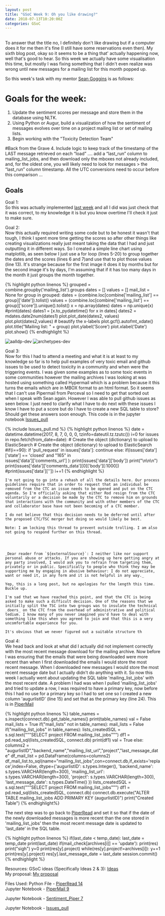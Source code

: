 ```yaml
---
layout: post
title: "GSoC Week 9: Oh you like drawing?"
date: 2018-07-13T10:20:00Z
categories: GSoC
---
```

<br>
To answer that the title no, I definitely don't like drawing but if a computer does it for me then it's fine (I still have some reservations even then). My sixth blog post, okay so it seems to be a thing that' actually happening now, well that's good to hear. So this week we actually have some visualisation this time, but mostly I was fixing something that I didn't even realize was wrong until new messages for a mailing list for this month popped up.

So this week's task with my mentor [Sean Goggins](http://www.seangoggins.net/) is as follows:

# Goals for the week:
1. Update the sentiment scores per message and store them in the database using NLTK.
2. Using Python or Augur, build a visualization of how the sentiment of messages evolves over time on a project mailing list or set of mailing lists.
3. Begin working with the "Toxicity Detection Team"

#Back from the Grave
4. Include logic to keep track of the timestamp of the LAST message retrieved on each “load” …. add a “last_run” column to mailing_list_jobs, and then download only the mboxes not already included, and, for the oldest one, you will likely need to look for messages > the “last_run” column timestamp. All the UTC conversions need to occur before this comparison …


## Goals

Goal 1:<br>
So this was actually implemented [last week]() and all I did was just check that it was correct, to my knowledge it is but you know overtime I'll check it just to make sure.

Goal 2:<br>
Now this actually required writing some code but to be honest it wasn't that tough, I think I spent more time getting the scores so after other things like creating visualizations really just meant taking the data that I had and just outputting it in different ways. So I created a simple line chart using matplotlib, as seen below I just use a for loop (lines 5-20) to group together the dates and the scores (lines 6 and 7)and use that to plot those values (line 13). It's strange because for the first image it does it by months but for the second image it's by days, I'm assuming that if it has too many days in the month it just groups the month together.

{% highlight python linenos %}
grouped = combine.groupby('mailing_list').groups
dates = []
values = []
mail_list = None
for group in grouped:
    dates = (combine.loc[combine['mailing_list'] == group]['date']).tolist()
    values = (combine.loc[combine['mailing_list'] == group]['score']).unique().tolist()
    x = np.array(dates)
    dates = np.unique(x)
    #print(dates)
    dates1 = [x.to_pydatetime() for x in dates]
    dates2 = mdates.date2num(dates1)
    plot.plot_date(dates2, values)
    plot.plot(dates2,values)
    # beautify the x-labels
    plot.gcf().autofmt_xdate()
    plot.title("Mailing list: " + group)
    plot.ylabel('Score')
    plot.xlabel('Date')
    plot.show()
{% endhighlight %}

![aalldp-dev](https://raw.githubusercontent.com/kmn5409/keanu-nichols/master/_includes/mailing_list0.png)
![archetypes-dev](https://raw.githubusercontent.com/kmn5409/keanu-nichols/master/_includes/mailing_list1.png)


Goal 3:<br>
Now for this I had to attend a meeting and what it is at least to my knowledge so far is to help pull examples of very toxic email and github issues to be used to detect toxicity in a community and when were the triggering events. I was given some examples as to some toxic events in some communities however the mailing archives I was looking at was hosted using something called Hypermail which is a problem because it this turns the emails which are in MBOX format to an html format. So it seems that I can't use Pipermail from Perceval so I need to get that sorted out when I speak with Sean again. However I was able to pull github issues as seen below. I just need to clarify what I have to do next with these issues I know I have to put a score but do I have to create a new SQL table to store? Should get these answers soon enough. This code is in the jupyter notebook [Issues_pull](https://github.com/kmn5409/GSoC_CHAOSS/blob/master/Augur/Perceval/Issues_pull.ipynb)



{% include Issues_pull.md %}
{% highlight python linenos %}
date = datetime.datetime(2017, 8, 7, 0, 0, 0,
                                     tzinfo=dateutil.tz.tzutc())
i=0
for issues in repo.fetch(from_date=date):
    # Create the object (dictionary) to upload to ElasticSearch
    # Create the object (dictionary) to upload to ElasticSearch
    #if(i==90):
    if 'pull_request' in issues['data']:
        continue
    else:
        if(issues['data']['state'] == 'closed' and "165" in \
           issues['data']['comments_url'] ): 
            print(issues['data']['body'])
            print("\n\n\n")
            print(issues['data']['comments_data'][0]['body'][:1000])
    #print(issues['data'][''])
    i+=1
{% endhighlight %}

    I'm not going to go into a rehash of all the details here. Our process guidelines require that in order to request that an individual be removed from the CTC an issue needs to be opened and put on the CTC agenda. So I'm officially asking that either Rod resign from the CTC voluntarily or a decision be made by the CTC to remove him on grounds that interactions with the community and with other members of the CTC and collaborator base have not been becoming of a CTC member.
    
    I do not believe that this decision needs to be deferred until after the proposed CTC/TSC merger but doing so would likely be best.
    
    Note: I am locking this thread to prevent outside trolling. I am also not going to respond further on this thread.
    
    
    
    
    _Dear reader from `${externalSource}`: I neither like nor support personal abuse or attacks. If you are showing up here getting angry at any party involved, I would ask you to refrain from targeting them, privately or in public. Specifically to people who think they may be supporting me by engaging in abusive behaviour: I do not appreciate, want or need it, in any form and it is not helpful in any way._
    
    Yep, this is a long post, but no apologies for the length this time. Buckle up.
    
    I'm sad that we have reached this point, and that the CTC is being asked to make such a difficult decision. One of the reasons that we initially split the TSC into two groups was to insulate the technical _doers_ on the CTC from the overhead of administrative and political tedium. I know many of you never imagined you'd have to deal with something like this when you agreed to join and that this is a very uncomfortable experience for you.
    
    It's obvious that we never figured out a suitable structure th

Goal 4:<br>
We head back and look at what did I actually did not implement correctly with the most recent message download for the mailing archive. Now before I was ensuring that the emails that were being downloaded were more recent than when I first downloaded the emails I would store the most recent message. When I downloaded new messages I would store the most recent message date but I actually didn't do anything with it. So now this week I actually went about updating the SQL table 'mailing_list_jobs' with the most recent date. A problem I had was when I pulled 'mailing_list_jobs' and tried to update a row, I was required to have a primary key, now before this I had no use for a primary key so I had to set one so I created a new column 'augurlistID' (line 15) and set that as the primary key (line 24). This is in [PiperMail](https://github.com/kmn5409/GSoC_CHAOSS/blob/master/Augur/Perceval/PiperMail%209.ipynb)

{% highlight python linenos %}
table_names = s.inspect(connect.db).get_table_names()
print(table_names)
val = False
mail_lists = True
if("mail_lists" not in table_names):
    mail_lists = False
if("mailing_list_jobs" in table_names):
    lists_createdSQL = s.sql.text("""SELECT project FROM mailing_list_jobs""")
    df1 = pd.read_sql(lists_createdSQL, connect.db)
    print(df1)
    val = True
else:
    columns2 = "augurlistID","backend_name","mailing_list_url","project","last_message_date"
    df_mail_list = pd.DataFrame(columns=columns2)
    df_mail_list.to_sql(name="mailing_list_jobs",con=connect.db,if_exists='replace',index=False,
                        dtype={'augurlistID': s.types.Integer(),
                               'backend_name': s.types.VARCHAR(length=300),
                               'mailing_list_url': s.types.VARCHAR(length=300),
                               'project': s.types.VARCHAR(length=300),
                               'last_message_date': s.types.DateTime()
                        })
    lists_createdSQL = s.sql.text("""SELECT project FROM mailing_list_jobs""")
    df1 = pd.read_sql(lists_createdSQL, connect.db)
    connect.db.execute("ALTER TABLE mailing_list_jobs ADD PRIMARY KEY (augurlistID)")
    print("Created Table")
{% endhighlight%}

The next step was to go back to [PiperRead](https://github.com/kmn5409/GSoC_CHAOSS/blob/master/Augur/Perceval/PiperReader%2015.py) and set it so that if the date of the newly downloaded messages is more recent than the one stored in 'mailing_list_jobs' then the most recent message date is updated to 'last_date' in the SQL table.

{% highlight python linenos %} 
if(last_date < temp_date):
    last_date = temp_date
    print(last_date)
    if(mail_check[archives[i]] == 'update'):
        print(res)
        print("sigh")
        y=0
        print(res[y].project)
        while(res[y].project!=archives[i]):
            y+=1
            print(res[y].project)
        res[y].last_message_date = last_date
        session.commit()
{% endhighlight %}


Resources:
GSoC ideas (Specifically Ideas 2 & 3): [Ideas](https://wiki.linuxfoundation.org/chaoss/gsoc-ideas)<br>
My proposal: [My proposal](https://github.com/kmn5409/chaoss-microtasks/blob/master/GSoC-2018-Keanu-Nichols-CHAOSS-proposal.pdf)


Files Used:
Python File - [PiperRead 14](https://github.com/kmn5409/GSoC_CHAOSS/blob/master/Augur/Perceval/PiperReader%2014.py)<br>
Jupyter Notebook - [PiperMail 9](https://github.com/kmn5409/GSoC_CHAOSS/blob/master/Augur/Perceval/PiperMail%209.ipynb)

Jupyter Notebook - [Sentiment_Piper 7](https://github.com/kmn5409/GSoC_CHAOSS/blob/master/Augur/Perceval/NLP/Sentiment_Piper%207.ipynb)


Jupyter Notebook - [Issues_pull](https://github.com/kmn5409/GSoC_CHAOSS/blob/master/Augur/Perceval/Issues_pull.ipynb)



